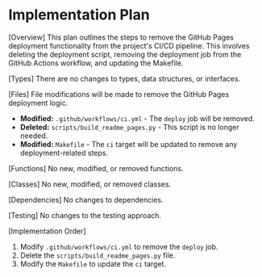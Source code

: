 # Implementation Plan

[Overview]
This plan outlines the steps to remove the GitHub Pages deployment functionality from the project's CI/CD pipeline. This involves deleting the deployment script, removing the deployment job from the GitHub Actions workflow, and updating the Makefile.

[Types]
There are no changes to types, data structures, or interfaces.

[Files]
File modifications will be made to remove the GitHub Pages deployment logic.

- **Modified:** `.github/workflows/ci.yml` - The `deploy` job will be removed.
- **Deleted:** `scripts/build_readme_pages.py` - This script is no longer needed.
- **Modified:** `Makefile` - The `ci` target will be updated to remove any deployment-related steps.

[Functions]
No new, modified, or removed functions.

[Classes]
No new, modified, or removed classes.

[Dependencies]
No changes to dependencies.

[Testing]
No changes to the testing approach.

[Implementation Order]
1. Modify `.github/workflows/ci.yml` to remove the `deploy` job.
2. Delete the `scripts/build_readme_pages.py` file.
3. Modify the `Makefile` to update the `ci` target.
